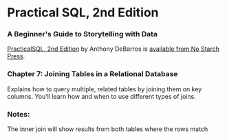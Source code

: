 # Practical SQL, 2nd Edition
### A Beginner's Guide to Storytelling with Data

[PracticalSQL, 2nd Edition](https://nostarch.com/practical-sql-2nd-edition/) by Anthony DeBarros is [available from No Starch Press](https://nostarch.com/practical-sql-2nd-edition/).

### Chapter 7: Joining Tables in a Relational Database

Explains how to query multiple, related tables by joining them on key columns. You’ll learn how and when to use different types of joins.

### Notes:
The inner join will show results from both tables where the rows match

